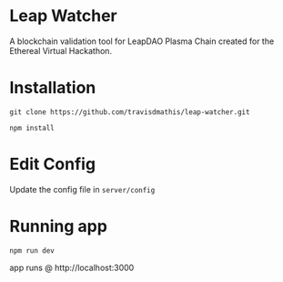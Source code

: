 # Leap Watcher
A blockchain validation tool for LeapDAO Plasma Chain created for the Ethereal Virtual Hackathon.

# Installation
`git clone https://github.com/travisdmathis/leap-watcher.git`

`npm install`

# Edit Config
Update the config file in `server/config`

# Running app
`npm run dev`

app runs @ http://localhost:3000
